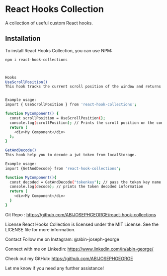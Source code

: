 # React Hooks Collection

A collection of useful custom React hooks.

## Installation

To install React Hooks Collection, you can use NPM:

```bash
npm i react-hook-collections



Hooks
UseScrollPosition()
This hook tracks the current scroll position of the window and returns the value as a number.


Example usage:
import { UseScrollPosition } from 'react-hook-collections';

function MyComponent() {
  const scrollPosition = UseScrollPosition();
  console.log(scrollPosition); // Prints the scroll position on the console
  return (
    <div>My Component</div>
  );
}

GetAndDecode()
This hook help you to decode a jwt token from localStorage.

Example usage:
import {GetAndDecode} from 'react-hook-collections';

function MyComponent(){
  const decoded = GetAndDecode("tokenkey"); // pass the token key name
  console.log(decode); // prints the token decoded information
  return (
    <div>My Component</div>
  )
}

```

Git Repo : https://github.com/ABIJOSEPHGEORGE/react-hook-collections

License
React Hooks Collection is licensed under the MIT License. See the LICENSE file for more information.

Contact
Follow me on Instagram: @abin-joseph-george

Connect with me on LinkedIn: https://www.linkedin.com/in/abin-george/

Check out my GitHub: https://github.com/ABIJOSEPHGEORGE


Let me know if you need any further assistance!
